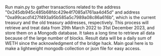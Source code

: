 Run main.py to gather transactions related to the address "0x245db945c485b68fdc429e4f7085a1761aa4d45d" and address "0xa99cacd1427f493a95b585a5c7989a08c86a616b", which is the current treasury and the old treasury addresses, respectively.
This process will retrieve and treat data from 29th March 2022 to 31st December 2023, and store them on a Mongodb database.
It takes a long time to retrieve all data because of the large number of blocks.
Result data will be a daily sum of WETH since the acknowledgment of the bridge hack.
Main goal here is to make a lightweight mongodb collection or json file for easy access.
